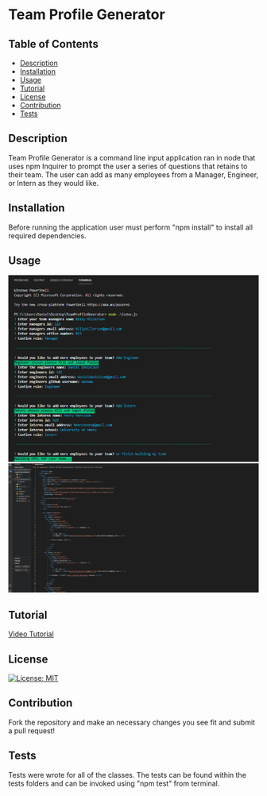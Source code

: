 # Team Profile Generator

## Table of Contents

- [Description](#description)
- [Installation](#installation)
- [Usage](#Usage)
- [Tutorial](#Tutorial)
- [License](#License)
- [Contribution](#Contribution)
- [Tests](#Tests)

## Description

Team Profile Generator is a command line input application ran in node that uses npm Inquirer to prompt the user a series of questions that retains to their team. The user can add as many employees from a Manager, Engineer, or Intern as they would like.

## Installation

Before running the application user must perform "npm install" to install all required dependencies.

## Usage

![](https://github.com/dannauu/TeamProfileGenerator/blob/main/assets/images/screenshot1.PNG)
![](https://github.com/dannauu/TeamProfileGenerator/blob/main/assets/images/readmeGIF.gif)

## Tutorial

[Video Tutorial]()

## License

[![License: MIT](https://img.shields.io/badge/License-MIT-yellow.svg)](https://opensource.org/licenses/MIT)

## Contribution

Fork the repository and make an necessary changes you see fit and submit a pull request!

## Tests

Tests were wrote for all of the classes. The tests can be found within the tests folders and can be invoked using "npm test" from terminal.
